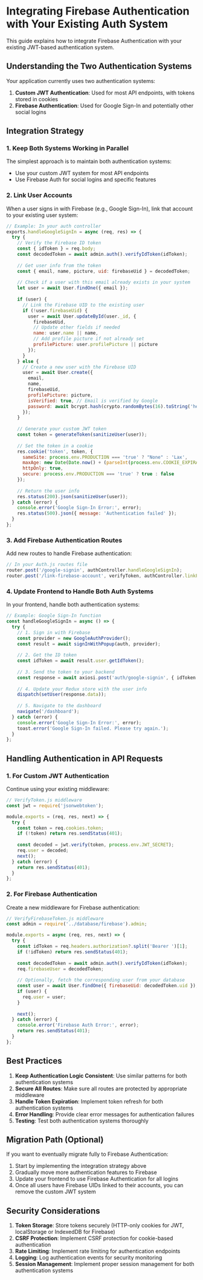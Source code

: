 # Integrating Firebase Authentication with Your Existing Auth System

This guide explains how to integrate Firebase Authentication with your existing JWT-based authentication system.

## Understanding the Two Authentication Systems

Your application currently uses two authentication systems:

1. **Custom JWT Authentication**: Used for most API endpoints, with tokens stored in cookies
2. **Firebase Authentication**: Used for Google Sign-In and potentially other social logins

## Integration Strategy

### 1. Keep Both Systems Working in Parallel

The simplest approach is to maintain both authentication systems:

- Use your custom JWT system for most API endpoints
- Use Firebase Auth for social logins and specific features

### 2. Link User Accounts

When a user signs in with Firebase (e.g., Google Sign-In), link that account to your existing user system:

```javascript
// Example: In your auth controller
exports.handleGoogleSignIn = async (req, res) => {
  try {
    // Verify the Firebase ID token
    const { idToken } = req.body;
    const decodedToken = await admin.auth().verifyIdToken(idToken);
    
    // Get user info from the token
    const { email, name, picture, uid: firebaseUid } = decodedToken;
    
    // Check if a user with this email already exists in your system
    let user = await User.findOne({ email });
    
    if (user) {
      // Link the Firebase UID to the existing user
      if (!user.firebaseUid) {
        user = await User.updateById(user._id, { 
          firebaseUid,
          // Update other fields if needed
          name: user.name || name,
          // Add profile picture if not already set
          profilePicture: user.profilePicture || picture
        });
      }
    } else {
      // Create a new user with the Firebase UID
      user = await User.create({
        email,
        name,
        firebaseUid,
        profilePicture: picture,
        isVerified: true, // Email is verified by Google
        password: await bcrypt.hash(crypto.randomBytes(16).toString('hex'), 10) // Random password
      });
    }
    
    // Generate your custom JWT token
    const token = generateToken(sanitizeUser(user));
    
    // Set the token in a cookie
    res.cookie('token', token, {
      sameSite: process.env.PRODUCTION === 'true' ? "None" : 'Lax',
      maxAge: new Date(Date.now() + (parseInt(process.env.COOKIE_EXPIRATION_DAYS * 24 * 60 * 60 * 1000))),
      httpOnly: true,
      secure: process.env.PRODUCTION === 'true' ? true : false
    });
    
    // Return the user info
    res.status(200).json(sanitizeUser(user));
  } catch (error) {
    console.error('Google Sign-In Error:', error);
    res.status(500).json({ message: 'Authentication failed' });
  }
};
```

### 3. Add Firebase Authentication Routes

Add new routes to handle Firebase authentication:

```javascript
// In your Auth.js routes file
router.post('/google-signin', authController.handleGoogleSignIn);
router.post('/link-firebase-account', verifyToken, authController.linkFirebaseAccount);
```

### 4. Update Frontend to Handle Both Auth Systems

In your frontend, handle both authentication systems:

```javascript
// Example: Google Sign-In function
const handleGoogleSignIn = async () => {
  try {
    // 1. Sign in with Firebase
    const provider = new GoogleAuthProvider();
    const result = await signInWithPopup(auth, provider);
    
    // 2. Get the ID token
    const idToken = await result.user.getIdToken();
    
    // 3. Send the token to your backend
    const response = await axiosi.post('auth/google-signin', { idToken });
    
    // 4. Update your Redux store with the user info
    dispatch(setUser(response.data));
    
    // 5. Navigate to the dashboard
    navigate('/dashboard');
  } catch (error) {
    console.error('Google Sign-In Error:', error);
    toast.error('Google Sign-In failed. Please try again.');
  }
};
```

## Handling Authentication in API Requests

### 1. For Custom JWT Authentication

Continue using your existing middleware:

```javascript
// VerifyToken.js middleware
const jwt = require('jsonwebtoken');

module.exports = (req, res, next) => {
  try {
    const token = req.cookies.token;
    if (!token) return res.sendStatus(401);
    
    const decoded = jwt.verify(token, process.env.JWT_SECRET);
    req.user = decoded;
    next();
  } catch (error) {
    return res.sendStatus(401);
  }
};
```

### 2. For Firebase Authentication

Create a new middleware for Firebase authentication:

```javascript
// VerifyFirebaseToken.js middleware
const admin = require('../database/firebase').admin;

module.exports = async (req, res, next) => {
  try {
    const idToken = req.headers.authorization?.split('Bearer ')[1];
    if (!idToken) return res.sendStatus(401);
    
    const decodedToken = await admin.auth().verifyIdToken(idToken);
    req.firebaseUser = decodedToken;
    
    // Optionally, fetch the corresponding user from your database
    const user = await User.findOne({ firebaseUid: decodedToken.uid });
    if (user) {
      req.user = user;
    }
    
    next();
  } catch (error) {
    console.error('Firebase Auth Error:', error);
    return res.sendStatus(401);
  }
};
```

## Best Practices

1. **Keep Authentication Logic Consistent**: Use similar patterns for both authentication systems
2. **Secure All Routes**: Make sure all routes are protected by appropriate middleware
3. **Handle Token Expiration**: Implement token refresh for both authentication systems
4. **Error Handling**: Provide clear error messages for authentication failures
5. **Testing**: Test both authentication systems thoroughly

## Migration Path (Optional)

If you want to eventually migrate fully to Firebase Authentication:

1. Start by implementing the integration strategy above
2. Gradually move more authentication features to Firebase
3. Update your frontend to use Firebase Authentication for all logins
4. Once all users have Firebase UIDs linked to their accounts, you can remove the custom JWT system

## Security Considerations

1. **Token Storage**: Store tokens securely (HTTP-only cookies for JWT, localStorage or IndexedDB for Firebase)
2. **CSRF Protection**: Implement CSRF protection for cookie-based authentication
3. **Rate Limiting**: Implement rate limiting for authentication endpoints
4. **Logging**: Log authentication events for security monitoring
5. **Session Management**: Implement proper session management for both authentication systems